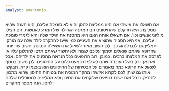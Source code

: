 ```yaml
---
analyst: amantonio
---
```


אם תשאלו את אישתי אם היא ממליצה לחסן והיא לא סומכת עליכם, היא תענה שהיא ממליצה. היא תדקלם שהחיסונים הם המתנה הגדולה של המדע לאנושות, הם הצילו מיליוני אנשים וכו'. אם תשאלו אותה האם היא מחסנת את הילד שלה והיא לגמרי סומכת עליכם, אזי היא תסביר שתוציא את העיניים למי שיעז להתקרב לילד שלה עם מזרק, ותמליץ גם לכם לנהוג כך.
לכן חשוב מאוד לשאול את השאלה הנכונה. חשוב עוד יותר שהרופא שאתם שואלים יסמוך עליכם לגמרי ולא יחשוד שאתם תרצו להתלונן עליו או לפרסם את המלצתו ברבים.
כמובן, רוב הרופאים ככל הנראה מחסנים את ילדיהם. אבל זאת אך ורק בשל העובדה שהם לא למדו כמעט כלום על החיסונים. לכן חשוב בנוסף לשאול את הרופא כמה מאמרים על הבטיחות של החיסונים הוא בעצמו קרא. תבקשו אותו גם שיתן לכם לקרוא איזשהו מחקר המוכיח את בטיחות החיסון שהוא מתכוון להזריק.
ובכל זאת ישנם רופאים שלוקחים את הסיכון ולא ממליצים למטופלים שלהם לחסן. הנה מספר מחקרים:
